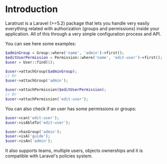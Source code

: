# Introduction

Laratrust is a Laravel (>=5.2) package that lets you handle very easily everything related with authorization (groups and permissions) inside your application. All of this through a very simple configuration process and API.

You can see here some examples:

```php
$adminGroup = Group::where('name', 'admin')->first();
$editUserPermission = Permission::where('name', 'edit-user')->first();
$user = User::find(1);

$user->attachGroup($adminGroup);
// Or
$user->attachGroup('admin');

$user->attachPermission($editUserPermission);
// Or
$user->attachPermission('edit-user');
```

You can also check if an user has some permissions or groups:

```php
$user->can('edit-user');
$user->isAbleTo('edit-user');

$user->hasGroup('admin');
$user->isA('guide');
$user->isAn('admin');
```

It also supports teams, multiple users, objects ownerships and it is compatible with Laravel's policies system.